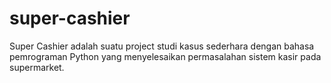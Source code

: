 # super-cashier
Super Cashier adalah suatu project studi kasus sederhara dengan bahasa pemrograman Python yang menyelesaikan permasalahan sistem kasir pada supermarket.
